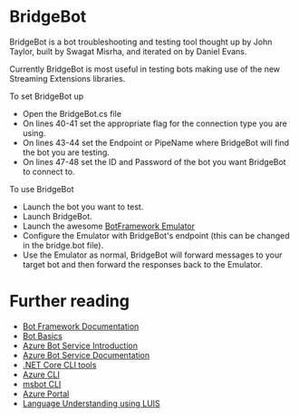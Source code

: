 ﻿# BridgeBot
BridgeBot is a bot troubleshooting and testing tool thought up by John Taylor, built by Swagat Misrha, and iterated on by Daniel Evans.

Currently BridgeBot is most useful in testing bots making use of the new Streaming Extensions libraries. 

To set BridgeBot up
- Open the BridgeBot.cs file
- On lines 40-41 set the appropriate flag for the connection type you are using.
- On lines 43-44 set the Endpoint or PipeName where BridgeBot will find the bot you are testing.
- On lines 47-48 set the ID and Password of the bot you want BridgeBot to connect to.

To use BridgeBot
- Launch the bot you want to test.
- Launch BridgeBot.
- Launch the awesome [BotFramework Emulator](https://github.com/microsoft/botframework-emulator) 
- Configure the Emulator with BridgeBot's endpoint (this can be changed in the bridge.bot file).
- Use the Emulator as normal, BridgeBot will forward messages to your target bot and then forward the responses back to the Emulator.

# Further reading
- [Bot Framework Documentation][20]
- [Bot Basics][32]
- [Azure Bot Service Introduction][21]
- [Azure Bot Service Documentation][22]
- [.NET Core CLI tools][23]
- [Azure CLI][7]
- [msbot CLI][9]
- [Azure Portal][10]
- [Language Understanding using LUIS][11]


[1]: https://dev.botframework.com
[4]: https://dotnet.microsoft.com/download
[5]: https://github.com/microsoft/botframework-emulator
[6]: https://github.com/Microsoft/BotFramework-Emulator/releases
[7]: https://docs.microsoft.com/en-us/cli/azure/?view=azure-cli-latest
[8]: https://docs.microsoft.com/en-us/cli/azure/install-azure-cli?view=azure-cli-latest
[9]: https://github.com/Microsoft/botbuilder-tools/tree/master/packages/MSBot
[10]: https://portal.azure.com
[11]: https://www.luis.ai
[20]: https://docs.botframework.com
[21]: https://docs.microsoft.com/en-us/azure/bot-service/bot-service-overview-introduction?view=azure-bot-service-4.0
[22]: https://docs.microsoft.com/en-us/azure/bot-service/?view=azure-bot-service-4.0
[23]: https://docs.microsoft.com/en-us/dotnet/core/tools/?tabs=netcore2x
[32]: https://docs.microsoft.com/en-us/azure/bot-service/bot-builder-basics?view=azure-bot-service-4.0
[40]: https://aka.ms/azuredeployment

